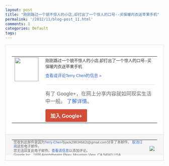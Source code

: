 ```yaml
---
layout: post
title: "刚刚路过一个貌不惊人的小店,却打出了一个惊人的口号--买保暖内衣送苹果手机"
permalink: '/2012/11/blog-post_11.html'
comments: 1
categories: Default
tags: 
---
```

<div style="border:solid 1px #dfdfdf;color:#686868;font:13px Arial"><div style="background-color:#fff;padding:20px;"><table cellpadding="0" cellspacing="0"><tr><td style="padding-right:15px;vertical-align:top"><a href="https://plus.google.com/_/notifications/emlink?emrecipient=110200756825219614165&amp;emid=COiP64XzxrMCFQFwTAodRj4AAA&amp;path=%2F108643996575278738906&amp;dt=1352636342915&amp;uob=8"><img height="75" src="https://lh3.googleusercontent.com/-KKRGTyJ5Bl0/AAAAAAAAAAI/AAAAAAAAEEY/jllxqER5dCk/s75-c-k-a/photo.jpg" style="border:solid 1px #cccccc;" width="75"/></a></td><td style="width:578px;color:#333;font:13px Arial;vertical-align:top"><div style="padding-bottom:10px">刚刚路过一个貌不惊人的小店,却打出了一个<wbr/>惊人的口号--买保暖内衣送苹果手机</div><a href="https://plus.google.com/_/notifications/emlink?emrecipient=110200756825219614165&amp;emid=COiP64XzxrMCFQFwTAodRj4AAA&amp;path=%2F108643996575278738906%2Fposts%2FTvCM2fvV8ej%3Fgpinv%3DAMIXal_ZL9jOEcp6iYWQM7X1xTsbrDIaZjtJIdpl4ciDdULSLyXdWVwz2aWMQK4SWVy9dtq9Wetm684TlSE91e46Swo69L4ThkkVjN6ws45OBLdKkj_jE7Y&amp;dt=1352636342915&amp;uob=8" style="color:#3366CC;text-decoration:none">查看或评论Terry Chen的信息 »</a><div style="margin-top:20px;border-top:solid 1px #dfdfdf"><div style="padding:15px 0;color:#686868;font:16px Arial">有了 Google+，在网上分享内容就如同现实生活中一般。 <a href="http://www.google.com/+/learnmore/" style="color:#3366CC;text-decoration:none">了解详情</a>。</div><a href="https://plus.google.com/_/notifications/emlink?emrecipient=110200756825219614165&amp;emid=COiP64XzxrMCFQFwTAodRj4AAA&amp;path=%2F%3Fgpinv%3DAMIXal_ZL9jOEcp6iYWQM7X1xTsbrDIaZjtJIdpl4ciDdULSLyXdWVwz2aWMQK4SWVy9dtq9Wetm684TlSE91e46Swo69L4ThkkVjN6ws45OBLdKkj_jE7Y&amp;dt=1352636342915&amp;uob=8" style="display:inline-block;padding:7px 15px;background-color:#d44b38; color:#fff;font-size:16px; font-weight:bold;border-radius:2px;-webkit-border-radius:2px; -moz-border-radius:2px;border:solid 1px #c43b28; white-space:nowrap;text-decoration:none">加入 Google+</a></div></td></tr></table></div><div style="border-top:solid 1px #dfdfdf;padding:0 20px; background-color:#f5f5f5"><table cellpadding="0" cellspacing="0" style="height:50px"><tbody><tr><td style="vertical-align:middle;width:100%; color:#636363;font:11px Arial; line-height:120%">您收到此邮件是因为<a href="https://plus.google.com/_/notifications/emlink?emrecipient=110200756825219614165&amp;emid=COiP64XzxrMCFQFwTAodRj4AAA&amp;path=%2F108643996575278738906%3Fgpinv%3DAMIXal_ZL9jOEcp6iYWQM7X1xTsbrDIaZjtJIdpl4ciDdULSLyXdWVwz2aWMQK4SWVy9dtq9Wetm684TlSE91e46Swo69L4ThkkVjN6ws45OBLdKkj_jE7Y&amp;dt=1352636342915&amp;uob=8" style="color:#3366CC;text-decoration:none">Terry Chen</a>与jack29834582t@gmail.com分享了本邮件。 <a href="https://plus.google.com/_/notifications/emlink?emrecipient=110200756825219614165&amp;emid=COiP64XzxrMCFQFwTAodRj4AAA&amp;path=%2F_%2Fnonplus%2Femailsettings%3Fgpinv%3DAMIXal_ZL9jOEcp6iYWQM7X1xTsbrDIaZjtJIdpl4ciDdULSLyXdWVwz2aWMQK4SWVy9dtq9Wetm684TlSE91e46Swo69L4ThkkVjN6ws45OBLdKkj_jE7Y%26est%3DADH5u8VWsszI3fEiCdC_XK7Vzu-ufQObcmmHDirh9zpZp63nJ-qVHKFy4sAb0hJOFVYecvKcFq_NH9N0SP2O8ULtkCTG8MWwiCpzwFbUov1lR66JSY9zjEl754IJbCt_RIdIEOULwGjYwWl9KzFsbw8yogIo8MUBhw&amp;dt=1352636342915&amp;uob=8" style="color:#3366CC;text-decoration:none">取消订阅</a>这些电子邮件。<br/>您无法回复此电子邮件。<a href="https://plus.google.com/_/notifications/emlink?emrecipient=110200756825219614165&amp;emid=COiP64XzxrMCFQFwTAodRj4AAA&amp;path=%2F108643996575278738906%2Fposts%2FTvCM2fvV8ej%3Fgpinv%3DAMIXal_ZL9jOEcp6iYWQM7X1xTsbrDIaZjtJIdpl4ciDdULSLyXdWVwz2aWMQK4SWVy9dtq9Wetm684TlSE91e46Swo69L4ThkkVjN6ws45OBLdKkj_jE7Y&amp;dt=1352636342915&amp;uob=8" style="color:#3366CC;text-decoration:none">查看该信息</a>以添加评论。<br/>Google Inc., 1600 Amphitheatre Pkwy, Mountain View, CA 94043 USA<br/></td><td><img src="https://ssl.gstatic.com/s2/oz/images/notifications/logo/google-plus-6617a72bb36cc548861652780c9e6ff1.png"/></td></tr></tbody></table></div></div>